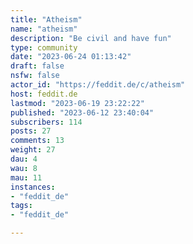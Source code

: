 ```yaml
---
title: "Atheism" 
name: "atheism"
description: "Be civil and have fun"
type: community
date: "2023-06-24 01:13:42"
draft: false
nsfw: false
actor_id: "https://feddit.de/c/atheism"
host: feddit.de
lastmod: "2023-06-19 23:22:22"
published: "2023-06-12 23:40:04"
subscribers: 114
posts: 27
comments: 13
weight: 27
dau: 4
wau: 8
mau: 11
instances:
- "feddit_de"
tags: 
- "feddit_de"

---
```

